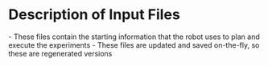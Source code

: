 <h1>Description of Input Files</h1>
- These files contain the starting information that the robot uses to plan and execute the experiments
- These files are updated and saved on-the-fly, so these are regenerated versions 

